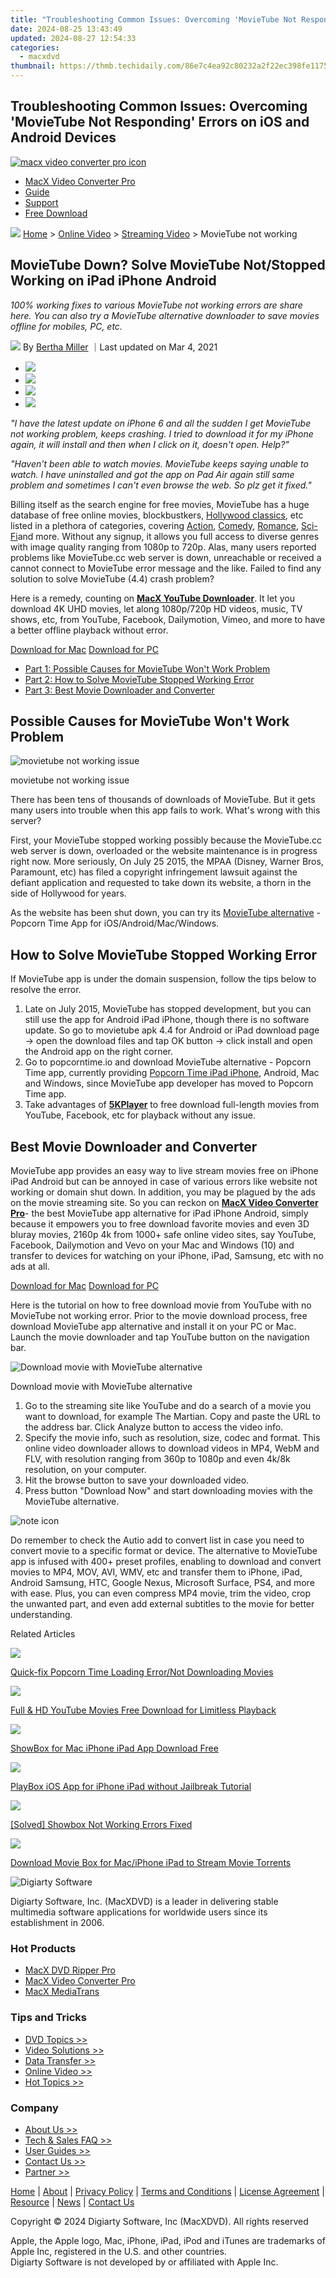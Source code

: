 ```yaml
---
title: "Troubleshooting Common Issues: Overcoming 'MovieTube Not Responding' Errors on iOS and Android Devices"
date: 2024-08-25 13:43:49
updated: 2024-08-27 12:54:33
categories:
  - macxdvd
thumbnail: https://thmb.techidaily.com/86e7c4ea92c80232a2f22ec398fe1175bda0bfa79b5ffdb49f75954366a9ab9c.jpg
---
```


## Troubleshooting Common Issues: Overcoming 'MovieTube Not Responding' Errors on iOS and Android Devices

[![macx video converter pro icon](https://www.macxdvd.com/mac-dvd-video-converter-how-to/../image-style/new-seo/icon11.png)](https://tools.techidaily.com/macxdvd/products/)

* [MacX Video Converter Pro](https://tools.techidaily.com/macxdvd/products/)
* [Guide](https://tools.techidaily.com/macxdvd/products/)
* [Support](https://tools.techidaily.com/macxdvd/products/)
* [Free Download](https://tools.techidaily.com/macxdvd/products/)



![](https://www.macxdvd.com/mac-dvd-video-converter-how-to/../image-style/new-seo/icon7.png) [Home](https://tools.techidaily.com/macxdvd/products/) \> [Online Video](https://tools.techidaily.com/macxdvd/products/) \> [Streaming Video](https://tools.techidaily.com/macxdvd/products/) \> MovieTube not working

## MovieTube Down? Solve MovieTube Not/Stopped Working on iPad iPhone Android



_100% working fixes to various MovieTube not working errors are share here. You can also try a MovieTube alternative downloader to save movies offline for mobiles, PC, etc._ 

![](https://www.macxdvd.com/mac-dvd-video-converter-how-to/../image-style/new-seo/icon6.png) By [Bertha Miller](https://www.linkedin.com/in/bertha-miller-7a324990/) ｜Last updated on Mar 4, 2021 

* [![](https://www.macxdvd.com/mac-dvd-video-converter-how-to/../image-style/new-seo/share-fa.jpg)](https://www.facebook.com/sharer/sharer.php?u=https://www.macxdvd.com/mac-dvd-video-converter-how-to/movietube-not-working-solved.htm)
* [![](https://www.macxdvd.com/mac-dvd-video-converter-how-to/../image-style/new-seo/share-tw.jpg)](https://twitter.com/intent/tweet?url=https://www.macxdvd.com/mac-dvd-video-converter-how-to/movietube-not-working-solved.htm)
* [![](https://www.macxdvd.com/mac-dvd-video-converter-how-to/../image-style/new-seo/share-email.jpg)](https://www.macxdvd.com/mac-dvd-video-converter-how-to/mailto:info@example.com?&subject=&body=https://www.macxdvd.com/mac-dvd-video-converter-how-to/movietube-not-working-solved.htm)
* [![](https://www.macxdvd.com/mac-dvd-video-converter-how-to/../image-style/new-seo/share-in.jpg)](https://www.linkedin.com/shareArticle?mini=true&url=https://www.macxdvd.com/mac-dvd-video-converter-how-to/movietube-not-working-solved.htm&title=&summary=https://www.macxdvd.com/mac-dvd-video-converter-how-to/movietube-not-working-solved.htm&source=)

_"I have the latest update on iPhone 6 and all the sudden I get MovieTube not working problem, keeps crashing. I tried to download it for my iPhone again, it will install and then when I click on it, doesn't open. Help?"_

_"Haven't been able to watch movies. MovieTube keeps saying unable to watch. I have uninstalled and got the app on Pad Air again still same problem and sometimes I can't even browse the web. So plz get it fixed."_ 

Billing itself as the search engine for free movies, MovieTube has a huge database of free online movies, blockbustkers, [Hollywood classics](https://tools.techidaily.com/macxdvd/products/), etc listed in a plethora of categories, covering [Action](https://tools.techidaily.com/macxdvd/products/), [Comedy](https://tools.techidaily.com/macxdvd/products/), [Romance](https://tools.techidaily.com/macxdvd/products/), [Sci-Fi](https://tools.techidaily.com/macxdvd/products/)and more. Without any signup, it allows you full access to diverse genres with image quality ranging from 1080p to 720p. Alas, many users reported problems like MovieTube.cc web server is down, unreachable or received a cannot connect to MovieTube error message and the like. Failed to find any solution to solve MovieTube (4.4) crash problem? 

Here is a remedy, counting on [**MacX YouTube Downloader**](https://tools.techidaily.com/macxdvd/products/). It let you download 4K UHD movies, let along 1080p/720p HD videos, music, TV shows, etc, from YouTube, Facebook, Dailymotion, Vimeo, and more to have a better offline playback without error. 

[Download for Mac](https://tools.techidaily.com/macxdvd/products/) [Download for PC](https://tools.techidaily.com/macxdvd/products/) 

* [Part 1: Possible Causes for MovieTube Won't Work Problem](https://tools.techidaily.com/macxdvd/products/)
* [Part 2: How to Solve MovieTube Stopped Working Error](https://tools.techidaily.com/macxdvd/products/)
* [Part 3: Best Movie Downloader and Converter](https://tools.techidaily.com/macxdvd/products/)

## Possible Causes for MovieTube Won't Work Problem

![movietube not working issue](https://www.macxdvd.com/mac-dvd-video-converter-how-to/article-image/movietube-logo.jpg) 

movietube not working issue

There has been tens of thousands of downloads of MovieTube. But it gets many users into trouble when this app fails to work. What's wrong with this server? 

First, your MovieTube stopped working possibly because the MovieTube.cc web server is down, overloaded or the website maintenance is in progress right now. More seriously, On July 25 2015, the MPAA (Disney, Warner Bros, Paramount, etc) has filed a copyright infringement lawsuit against the defiant application and requested to take down its website, a thorn in the side of Hollywood for years.

 As the website has been shut down, you can try its [MovieTube alternative](https://tools.techidaily.com/macxdvd/products/) \- Popcorn Time App for iOS/Android/Mac/Windows.

## How to Solve MovieTube Stopped Working Error

If MovieTube app is under the domain suspension, follow the tips below to resolve the error.

1. Late on July 2015, MovieTube has stopped development, but you can still use the app for Android iPad iPhone, though there is no software update. So go to movietube apk 4.4 for Android or iPad download page -> open the download files and tap OK button -> click install and open the Android app on the right corner.
2. Go to popcorntime.io and download MovieTube alternative - Popcorn Time app, currently providing [Popcorn Time iPad iPhone](https://tools.techidaily.com/macxdvd/products/), Android, Mac and Windows, since MovieTube app developer has moved to Popcorn Time app.
3. Take advantages of [**5KPlayer**](https://tools.techidaily.com/5kplayer/products/) to free download full-length movies from YouTube, Facebook, etc for playback without any issue.

## Best Movie Downloader and Converter

MovieTube app provides an easy way to live stream movies free on iPhone iPad Android but can be annoyed in case of various errors like website not working or domain shut down. In addition, you may be plagued by the ads on the movie streaming site. So you can reckon on [**MacX Video Converter Pro**](https://tools.techidaily.com/macxdvd/products/)\- the best MovieTube app alternative for iPad iPhone Android, simply because it empowers you to free download favorite movies and even 3D bluray movies, 2160p 4k from 1000+ safe online video sites, say YouTube, Facebook, Dailymotion and Vevo on your Mac and Windows (10) and transfer to devices for watching on your iPhone, iPad, Samsung, etc with no ads at all. 

[Download for Mac](https://tools.techidaily.com/macxdvd/products/) [Download for PC](https://tools.techidaily.com/macxdvd/products/) 

Here is the tutorial on how to free download movie from YouTube with no MovieTube not working error. Prior to the movie download process, free download MovieTube app alternative and install it on your PC or Mac. Launch the movie downloader and tap YouTube button on the navigation bar. 

![Download movie with MovieTube alternative](https://www.macxdvd.com/mac-dvd-video-converter-how-to/../copy-movies/article-image/download-the-martian.jpg) 

Download movie with MovieTube alternative

1. Go to the streaming site like YouTube and do a search of a movie you want to download, for example The Martian. Copy and paste the URL to the address bar. Click Analyze button to access the video info.
2. Specify the movie info, such as resolution, size, codec and format. This online video downloader allows to download videos in MP4, WebM and FLV, with resolution ranging from 360p to 1080p and even 4k/8k resolution, on your computer.
3. Hit the browse button to save your downloaded video.
4. Press button "Download Now" and start downloading movies with the MovieTube alternative.

![note icon](https://www.macxdvd.com/mac-dvd-video-converter-how-to/../image-style/new-seo/icon0.png)

Do remember to check the Autio add to convert list in case you need to convert movie to a specific format or device. The alternative to MovieTube app is infused with 400+ preset profiles, enabling to download and convert movies to MP4, MOV, AVI, WMV, etc and transfer them to iPhone, iPad, Android Samsung, HTC, Google Nexus, Microsoft Surface, PS4, and more with ease. Plus, you can even compress MP4 movie, trim the video, crop the unwanted part, and even add external subtitles to the movie for better understanding.



Related Articles

![](https://www.macxdvd.com/mac-dvd-video-converter-how-to/../image-style/new-seo/pic7.jpg)

[Quick-fix Popcorn Time Loading Error/Not Downloading Movies](https://tools.techidaily.com/macxdvd/products/) 

![](https://www.macxdvd.com/mac-dvd-video-converter-how-to/../image-style/new-seo/pic6.jpg)

[Full & HD YouTube Movies Free Download for Limitless Playback](https://tools.techidaily.com/macxdvd/products/) 

![](https://www.macxdvd.com/mac-dvd-video-converter-how-to/../image-style/new-seo/pic5.jpg)

[ShowBox for Mac iPhone iPad App Download Free](https://tools.techidaily.com/macxdvd/products/) 

![](https://www.macxdvd.com/mac-dvd-video-converter-how-to/../image-style/new-seo/pic4.jpg)

[PlayBox iOS App for iPhone iPad without Jailbreak Tutorial](https://tools.techidaily.com/macxdvd/products/) 

![](https://www.macxdvd.com/mac-dvd-video-converter-how-to/../image-style/new-seo/pic3.jpg)

[\[Solved\] Showbox Not Working Errors Fixed](https://tools.techidaily.com/macxdvd/products/) 

![](https://www.macxdvd.com/mac-dvd-video-converter-how-to/../image-style/new-seo/pic2.jpg)

[Download Movie Box for Mac/iPhone iPad to Stream Movie Torrents](https://tools.techidaily.com/macxdvd/products/) 



![Digiarty Software](https://www.macxdvd.com/mac-dvd-video-converter-how-to/../icon/logo.png) 

Digiarty Software, Inc. (MacXDVD) is a leader in delivering stable multimedia software applications for worldwide users since its establishment in 2006.

### Hot Products

* [MacX DVD Ripper Pro](https://tools.techidaily.com/macxdvd/products/)
* [MacX Video Converter Pro](https://tools.techidaily.com/macxdvd/products/)
* [MacX MediaTrans](https://tools.techidaily.com/macxdvd/products/)

### Tips and Tricks

* [DVD Topics >>](https://tools.techidaily.com/macxdvd/products/)
* [Video Solutions >>](https://tools.techidaily.com/macxdvd/products/)
* [Data Transfer >>](https://tools.techidaily.com/macxdvd/products/)
* [Online Video >>](https://tools.techidaily.com/macxdvd/products/)
* [Hot Topics >>](https://tools.techidaily.com/macxdvd/products/)

### Company

* [About Us >>](https://tools.techidaily.com/macxdvd/products/)
* [Tech & Sales FAQ >>](https://tools.techidaily.com/macxdvd/products/)
* [User Guides >>](https://tools.techidaily.com/macxdvd/products/)
* [Contact Us >>](https://tools.techidaily.com/macxdvd/products/)
* [Partner >>](https://tools.techidaily.com/macxdvd/products/)



[Home](https://tools.techidaily.com/macxdvd/products/) | [About](https://tools.techidaily.com/macxdvd/products/) | [Privacy Policy](https://tools.techidaily.com/macxdvd/products/) | [Terms and Conditions](https://tools.techidaily.com/macxdvd/products/) | [License Agreement](https://tools.techidaily.com/macxdvd/products/) | [Resource](https://tools.techidaily.com/macxdvd/products/) | [News](https://tools.techidaily.com/macxdvd/products/) | [Contact Us](https://tools.techidaily.com/macxdvd/products/)

Copyright © 2024 Digiarty Software, Inc (MacXDVD). All rights reserved

Apple, the Apple logo, Mac, iPhone, iPad, iPod and iTunes are trademarks of Apple Inc, registered in the U.S. and other countries.  
Digiarty Software is not developed by or affiliated with Apple Inc.

<ins class="adsbygoogle"
     style="display:block"
     data-ad-format="autorelaxed"
     data-ad-client="ca-pub-7571918770474297"
     data-ad-slot="1223367746"></ins>



<ins class="adsbygoogle"
     style="display:block"
     data-ad-client="ca-pub-7571918770474297"
     data-ad-slot="8358498916"
     data-ad-format="auto"
     data-full-width-responsive="true"></ins>
